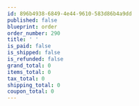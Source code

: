 ```yaml
---
id: 896b4938-6849-4e44-9610-583d86b4a9dd
published: false
blueprint: order
order_number: 290
title: ' '
is_paid: false
is_shipped: false
is_refunded: false
grand_total: 0
items_total: 0
tax_total: 0
shipping_total: 0
coupon_total: 0
---
```

